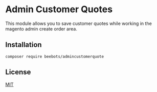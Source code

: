 # Admin Customer Quotes
This module allows you to save customer quotes while working in the magento admin create order area.

## Installation
```
composer require beebots/admincustomerquote
```

## License
[MIT](LICENSE.md)
